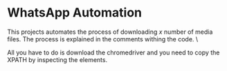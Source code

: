 # WhatsApp Automation 
This projects automates the process of downloading *x* number of media files. 
The process is explained in the comments withing the code. \

All you have to do is download the chromedriver and you need to copy the XPATH by inspecting the elements. 